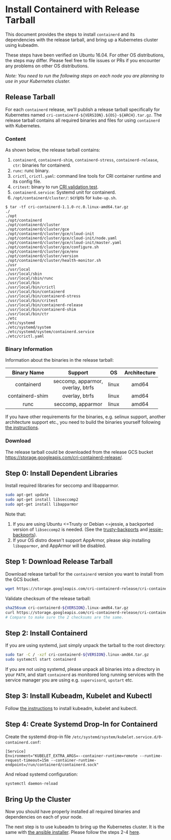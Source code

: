 <!-- TODO(now) -->
# Install Containerd with Release Tarball
This document provides the steps to install `containerd` and its dependencies with the release tarball, and bring up a Kubernetes cluster using kubeadm.

These steps have been verified on Ubuntu 16.04. For other OS distributions, the steps may differ. Please feel free to file issues or PRs if you encounter any problems on other OS distributions.

*Note: You need to run the following steps on each node you are planning to use in your Kubernetes cluster.*
## Release Tarball
For each `containerd` release, we'll publish a release tarball specifically for Kubernetes named `cri-containerd-${VERSION}.${OS}-${ARCH}.tar.gz`. The release tarball contains all required binaries and files for using `containerd` with Kubernetes.
### Content
As shown below, the release tarball contains:
1) `containerd`, `containerd-shim`, `containerd-stress`, `containerd-release`, `ctr`: binaries for containerd.
2) `runc`: runc binary.
3) `crictl`, `crictl.yaml`: command line tools for CRI container runtime and its config file.
4) `critest`: binary to run [CRI validation test](https://github.com/kubernetes-incubator/cri-tools/blob/master/docs/validation.md).
5) `containerd.service`: Systemd unit for containerd.
6) `/opt/containerd/cluster/`: scripts for `kube-up.sh`.
```console
$ tar -tf cri-containerd-1.1.0-rc.0.linux-amd64.tar.gz
./
./opt
./opt/containerd
./opt/containerd/cluster
./opt/containerd/cluster/gce
./opt/containerd/cluster/gce/cloud-init
./opt/containerd/cluster/gce/cloud-init/node.yaml
./opt/containerd/cluster/gce/cloud-init/master.yaml
./opt/containerd/cluster/gce/configure.sh
./opt/containerd/cluster/gce/env
./opt/containerd/cluster/version
./opt/containerd/cluster/health-monitor.sh
./usr
./usr/local
./usr/local/sbin
./usr/local/sbin/runc
./usr/local/bin
./usr/local/bin/crictl
./usr/local/bin/containerd
./usr/local/bin/containerd-stress
./usr/local/bin/critest
./usr/local/bin/containerd-release
./usr/local/bin/containerd-shim
./usr/local/bin/ctr
./etc
./etc/systemd
./etc/systemd/system
./etc/systemd/system/containerd.service
./etc/crictl.yaml
```
### Binary Information
Information about the binaries in the release tarball:

|           Binary Name          |      Support       |   OS  | Architecture |
|:------------------------------:|:------------------:|:-----:|:------------:|
|            containerd          | seccomp, apparmor, <br/> overlay, btrfs | linux |     amd64    |
|          containerd-shim       |   overlay, btrfs   | linux |     amd64    |
|               runc             | seccomp, apparmor  | linux |     amd64    |


If you have other requirements for the binaries, e.g. selinux support, another architecture support etc., you need to build the binaries yourself following [the instructions](../README.md#getting-started-for-developers).

### Download

The release tarball could be downloaded from the release GCS bucket https://storage.googleapis.com/cri-containerd-release/.

## Step 0: Install Dependent Libraries
Install required libraries for seccomp and libapparmor.
```bash
sudo apt-get update
sudo apt-get install libseccomp2
sudo apt-get install libapparmor
```
Note that:
1) If you are using Ubuntu <=Trusty or Debian <=jessie, a backported version of `libseccomp2` is needed. (See the [trusty-backports](https://packages.ubuntu.com/trusty-backports/libseccomp2) and [jessie-backports](https://packages.debian.org/jessie-backports/libseccomp2)).
2) If your OS distro doesn't support AppArmor, please skip installing `libapparmor`, and AppArmor will be disabled.
## Step 1: Download Release Tarball
Download release tarball for the `containerd` version you want to install from the GCS bucket.
```bash
wget https://storage.googleapis.com/cri-containerd-release/cri-containerd-${VERSION}.linux-amd64.tar.gz
```
Validate checksum of the release tarball:
```bash
sha256sum cri-containerd-${VERSION}.linux-amd64.tar.gz
curl https://storage.googleapis.com/cri-containerd-release/cri-containerd-${VERSION}.linux-amd64.tar.gz.sha256
# Compare to make sure the 2 checksums are the same.
```
## Step 2: Install Containerd
If you are using systemd, just simply unpack the tarball to the root directory:
```bash
sudo tar -C / -xzf cri-containerd-${VERSION}.linux-amd64.tar.gz
sudo systemctl start containerd
```
If you are not using systemd, please unpack all binaries into a directory in your `PATH`, and start `containerd` as monitored long running services with the service manager you are using e.g. `supervisord`, `upstart` etc.
## Step 3: Install Kubeadm, Kubelet and Kubectl
Follow [the instructions](https://kubernetes.io/docs/setup/independent/install-kubeadm/) to install kubeadm, kubelet and kubectl.
## Step 4: Create Systemd Drop-In for Containerd
Create the systemd drop-in file `/etc/systemd/system/kubelet.service.d/0-containerd.conf`:
```
[Service]                                                 
Environment="KUBELET_EXTRA_ARGS=--container-runtime=remote --runtime-request-timeout=15m --container-runtime-endpoint=/run/containerd/containerd.sock"
```
And reload systemd configuration:
```bash
systemctl daemon-reload
```
## Bring Up the Cluster
Now you should have properly installed all required binaries and dependencies on each of your node.

The next step is to use kubeadm to bring up the Kubernetes cluster. It is the same with [the ansible installer](../contrib/ansible). Please follow the steps 2-4 [here](../contrib/ansible/README.md#step-2).
